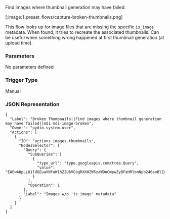 
Find images where thumbnail generation may have failed.

[:image:1_preset_flows/capture-broken-thumbnails.png]

This flow looks up for image files that are missing the specific `is_image` metadata. When found, it tries
to recreate the associated thumbnails. Can be useful when something wrong happened at first thumbnail generation (at upload time).

### Parameters

No parameters defined


### Trigger Type
Manual

### JSON Representation

```
{
  "Label": "Broken Thumbnails||Find images where thumbnail generation may have failed||mdi mdi-image-broken",
  "Owner": "pydio.system.user",
  "Actions": [
    {
      "ID": "actions.images.thumbnails",
      "NodesSelector": {
        "Query": {
          "SubQueries": [
            {
              "type_url": "type.googleapis.com/tree.Query",
              "value": "EAEwAUpLLU1ldGEuaXNfaW1hZ2U6VCogRXh0ZW5zaW9uOmpwZyBFeHRlbnNpb246anBlZyAgRXh0ZW5zaW9uOnBuZyBFeHRlbnNpb246Ym1w"
            }
          ],
          "Operation": 1
        },
        "Label": "Images w/o 'is_image' metadata"
      }
    }
  ]
}
```
